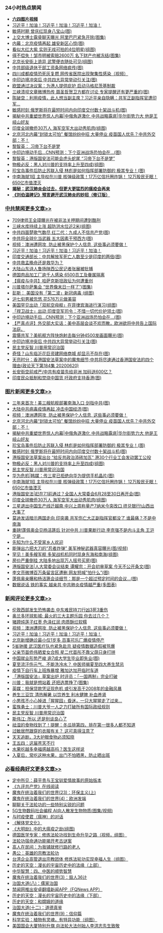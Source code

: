 <div class="catlist">
<h3>24小时热点禁闻</h3>
<ul>
<li><b><a href="http://d1.bdrive.tk/64.mp4" target="_blank">六四图片视频</a></b></li>
<li><a href="https://github.com/fqnews/bnews/blob/master/comments/20200621/783267.md">习近平！加油！习近平！加油！习近平！加油！</a></li>
<li><a href="https://github.com/fqnews/bnews/blob/master/cbnews/20200621/1348116.md">敏感时期 曾庆红现身八宝山(图)</a></li>
<li><a href="https://github.com/fqnews/bnews/blob/master/cnnews/20200621/1348246.md">上交大博士露骨聊天曝光 阿里巴巴紧急开除(图集)</a></li>
<li><a href="https://github.com/fqnews/bnews/blob/master/cbnews/20200621/1348025.md">内幕：北京疫情再起 雄安新区心惊(图)</a></li>
<li><a href="https://github.com/fqnews/bnews/blob/master/yule/20200621/1348060.md">看似大红大紫 实则无戏可拍的4位明星(组图)</a></li>
<li><a href="https://github.com/fqnews/bnews/blob/master/yule/20200621/1348058.md">得不偿失！邹市明被索赔2600万 名下财产也被冻结(图集)</a></li>
<li><a href="https://github.com/fqnews/bnews/blob/master/cbnews/20200621/1348088.md">北京长安街上诡异 武警便衣随处可见(组图)</a></li>
<li><a href="https://github.com/fqnews/bnews/blob/master/cnnews/20200621/1348102.md">中共部级退休干部工资条网络疯传(图)</a></li>
<li><a href="https://github.com/fqnews/bnews/blob/master/cnnews/20200621/1348035.md">四川成都疫情恐死灰复燃 网传省医院出现聚集性感染（视频）</a></li>
<li><a href="https://github.com/fqnews/bnews/blob/master/cbnews/20200621/1348265.md">中印边境冲突后 中共四大异常举动引关注(图)</a></li>
<li><a href="https://github.com/fqnews/bnews/blob/master/comments/20200621/1348041.md">欧盟通过决议案：为港人提供庇护 启动马格尼茨基制裁</a></li>
<li><a href="https://github.com/fqnews/bnews/blob/master/cnnews/20200621/1348321.md">三峡溃坝文章微博热传 聂圣哲贺卫方都在讨论 专家提醒还有更严重的(图)</a></li>
<li><a href="https://github.com/fqnews/bnews/blob/master/cbnews/20200621/1348052.md">陈破空：利用疫情，此人想当副主席？习近平亲自隐瞒：共军正副指挥官遭印军... </a></li>
<li><a href="https://github.com/fqnews/bnews/blob/master/topimagenews/20200621/1348275.md">敏感时刻 俄罗斯将在最短时间内向印度交付数十架战斗机(图)</a></li>
<li><a href="https://github.com/fqnews/bnews/blob/master/topimagenews/20200621/1348327.md">揭秘中共重塑世界惊人内幕|中俄角逐激化 中共战略露底|华尔街势力大 他是王岐山好友</a></li>
<li><a href="https://github.com/fqnews/bnews/blob/master/topimagenews/20200621/1348103.md">印度全球撤侨30万人 海军空军大出动秀肌肉(组图)</a></li>
<li><a href="https://github.com/fqnews/bnews/blob/master/topimagenews/20200621/1348389.md">北京河北内幕“封锁太可怕” 餐馆纷纷中招 大量停业 疫苗国人优先？中共外交部：不！</a></li>
<li><a href="https://github.com/fqnews/bnews/blob/master/baitai/20200621/1348136.md">黎智英&#65306; 习帝下台不是梦</a></li>
<li><a href="https://github.com/fqnews/bnews/blob/master/cbnews/20200621/1348269.md">中印边境动手后…CNN预测：下个亚洲战场恐怕会在…(图)</a></li>
<li><a href="https://github.com/fqnews/bnews/blob/master/headline/20200621/1348070.md">黎智英：港版国安法可能会虎头蛇尾 “习帝下台不是梦”</a></li>
<li><a href="https://github.com/fqnews/bnews/blob/master/topimagenews/20200621/1348244.md">物极必反：黑人对川普的支持率上升至四成(组图)</a></li>
<li><a href="https://github.com/fqnews/bnews/blob/master/topimagenews/20200621/1348303.md">珍宝岛事件后防止苏联入侵 林彪是如何指挥部署防御的 极其专业！(图)</a></li>
<li><a href="https://github.com/fqnews/bnews/blob/master/topimagenews/20200621/1348186.md">中南海就1招 主导权在川普 核弹级政策！17万亿信托圈炸锅！ 12万股民无眠！650亿市值湮灭</a></li>
<li><b><a href="https://github.com/fqnews/bnews/blob/master/comments/20200211/1275071.md" target="_blank">揭秘：武汉肺炎会过去，但更大更猛烈的瘟疫会再来</a></b></li>
<li><b><a href="https://github.com/fqnews/bnews/blob/master/comments/20200207/1272816.md" target="_blank">《刘伯温碑记》预言避开武汉肺炎的妙招（修订版）</a></b></li>
</ul>
</div>

<div class="catlist">
<h3><a href="https://github.com/fqnews/bnews/blob/master/cbnews/" target="_blank">中共禁闻</a><span><a href="https://github.com/fqnews/bnews/blob/master/cbnews/" target="_blank" rel="nofollow">更多文章>></a></span></h3>
<ul>
<li><a href="https://github.com/fqnews/bnews/blob/master/cbnews/20200622/1348448.md" target="_blank">709律师王全璋曝光在被非法关押期间遭到酷刑</a></li>
<li><a href="https://github.com/fqnews/bnews/blob/master/cbnews/20200622/1348445.md" target="_blank">三峡水库持续上涨 超防洪水位近2米(组图)</a></li>
<li><a href="https://github.com/fqnews/bnews/blob/master/cbnews/20200622/1348442.md" target="_blank">中共四面楚歌气数尽 红二代：九成人不信共产党(图)</a></li>
<li><a href="https://github.com/fqnews/bnews/blob/master/cbnews/20200622/1348426.md" target="_blank">中共将全球化当武器 五大因素干预西方(图)</a></li>
<li><a href="https://github.com/fqnews/bnews/blob/master/comments/20200621/1348405.md" target="_blank">视频：澳洲遭网攻, 防止被黑保护个人信息, 这些事必须要做！</a></li>
<li><a href="https://github.com/fqnews/bnews/blob/master/comments/20200621/783267.md" target="_blank">习近平！加油！习近平！加油！习近平！加油！</a></li>
<li><a href="https://github.com/fqnews/bnews/blob/master/cbnews/20200621/1348398.md" target="_blank">印度交通部长：中共解放军死亡人数至少是印度的两倍(图)</a></li>
<li><a href="https://github.com/fqnews/bnews/blob/master/cbnews/20200621/1348391.md" target="_blank">中共救孟晚舟还是救华为？</a></li>
<li><a href="https://github.com/fqnews/bnews/blob/master/cbnews/20200621/1348369.md" target="_blank">大陆山东诗人鲁扬陕西公民记者张展被批捕</a></li>
<li><a href="https://github.com/fqnews/bnews/blob/master/cbnews/20200621/1348318.md" target="_blank">德国肉品加工厂逾千人感染 6500员工及眷属隔离</a></li>
<li><a href="https://github.com/fqnews/bnews/blob/master/cbnews/20200621/1348326.md" target="_blank">【瘟疫与中共】哈萨克斯坦政坛为何遭重创</a></li>
<li><a href="https://github.com/fqnews/bnews/blob/master/cbnews/20200621/1348304.md" target="_blank">川普塔尔萨集会 “世界像末日一样了”(图集)</a></li>
<li><a href="https://github.com/fqnews/bnews/blob/master/cbnews/20200621/1348292.md" target="_blank">彭斯： 美国没有「第二波」新冠病毒 (组图)</a></li>
<li><a href="https://github.com/fqnews/bnews/blob/master/cbnews/20200621/1348276.md" target="_blank">沪七旬男被忽悠 花576万元做美容</a></li>
<li><a href="https://github.com/fqnews/bnews/blob/master/cbnews/20200621/1348272.md" target="_blank">美国罕见出动「双航空母舰」在菲律宾海进行演习(组图)</a></li>
<li><a href="https://github.com/fqnews/bnews/blob/master/cbnews/20200621/1348271.md" target="_blank">「捍卫战士」出动 印度空军司令：不惜一切代价护领土(图)</a></li>
<li><a href="https://github.com/fqnews/bnews/blob/master/cbnews/20200621/1348269.md" target="_blank">中印边境动手后…CNN预测：下个亚洲战场恐怕会在…(图)</a></li>
<li><a href="https://github.com/fqnews/bnews/blob/master/cbnews/20200621/1348268.md" target="_blank">【严真点评】外交部大实话：美中高层会谈不欢而散，欧洲欲将中共告上国际法庭。</a></li>
<li><a href="https://github.com/fqnews/bnews/blob/master/cbnews/20200621/1348266.md" target="_blank">震慑共军？美航舰方阵快炮射击每分钟4500发画面曝光(图)</a></li>
<li><a href="https://github.com/fqnews/bnews/blob/master/cbnews/20200621/1348265.md" target="_blank">中印边境冲突后 中共四大异常举动引关注(图)</a></li>
<li><a href="https://github.com/fqnews/bnews/blob/master/comments/20200621/1348236.md" target="_blank">民主党反智 川普用常识治国</a></li>
<li><a href="https://github.com/fqnews/bnews/blob/master/cbnews/20200621/1348233.md" target="_blank">奇怪？山东临沂花巨资建网络商城 却显示不存在(图)</a></li>
<li><a href="https://github.com/fqnews/bnews/blob/master/cbnews/20200621/1348216.md" target="_blank">天亮时分：香港国安法草案中的魔鬼细节;中共将尽速通过香港国安法的四个理由(政论天下第184集 20200620)</a></li>
<li><a href="https://github.com/fqnews/bnews/blob/master/cbnews/20200621/1348174.md" target="_blank">长安街空前戒严/中共有疫苗先给非洲 加码送600亿？</a></li>
<li><a href="https://github.com/fqnews/bnews/blob/master/cbnews/20200621/1348128.md" target="_blank">印度民众抵制和焚烧中国货 吁政府支持香港(图)</a></li>

</ul>
</div>
<div class="catlist">
<h3><a href="https://github.com/fqnews/bnews/blob/master/topimagenews/" target="_blank">图片新闻</a><span><a href="https://github.com/fqnews/bnews/blob/master/topimagenews/" target="_blank" rel="nofollow">更多文章>></a></span></h3>
<ul>
<li><a href="https://github.com/fqnews/bnews/blob/master/topimagenews/20200622/1348425.md" target="_blank">三年来首次！美三艘航舰部署南海入口 剑指中共(图)</a></li>
<li><a href="https://github.com/fqnews/bnews/blob/master/topimagenews/20200622/1348419.md" target="_blank">大陆中共病毒疫情再起 冲击中国经济(图)</a></li>
<li><a href="https://github.com/fqnews/bnews/blob/master/comments/20200621/1348405.md" target="_blank">视频：澳洲遭网攻, 防止被黑保护个人信息, 这些事必须要做！</a></li>
<li><a href="https://github.com/fqnews/bnews/blob/master/topimagenews/20200621/1348389.md" target="_blank">北京河北内幕“封锁太可怕” 餐馆纷纷中招 大量停业 疫苗国人优先？中共外交部：不！</a></li>
<li><a href="https://github.com/fqnews/bnews/blob/master/topimagenews/20200621/1348327.md" target="_blank">揭秘中共重塑世界惊人内幕|中俄角逐激化 中共战略露底|华尔街势力大 他是王岐山好友</a></li>
<li><a href="https://github.com/fqnews/bnews/blob/master/topimagenews/20200621/1348303.md" target="_blank">珍宝岛事件后防止苏联入侵 林彪是如何指挥部署防御的 极其专业！(图)</a></li>
<li><a href="https://github.com/fqnews/bnews/blob/master/topimagenews/20200621/1348275.md" target="_blank">敏感时刻 俄罗斯将在最短时间内向印度交付数十架战斗机(图)</a></li>
<li><a href="https://github.com/fqnews/bnews/blob/master/topimagenews/20200621/1348251.md" target="_blank">港版国安法草案出台 &#8220;给反共政治添砖加瓦&#8221; 港30个行业工会发动罢工公投</a></li>
<li><a href="https://github.com/fqnews/bnews/blob/master/topimagenews/20200621/1348244.md" target="_blank">物极必反：黑人对川普的支持率上升至四成(组图)</a></li>
<li><a href="https://github.com/fqnews/bnews/blob/master/comments/20200621/1348236.md" target="_blank">民主党反智 川普用常识治国</a></li>
<li><a href="https://github.com/fqnews/bnews/blob/master/topimagenews/20200621/1348187.md" target="_blank">华为危机|韩媒：传三星已拒绝向华为提供手机晶片(图)</a></li>
<li><a href="https://github.com/fqnews/bnews/blob/master/topimagenews/20200621/1348186.md" target="_blank">中南海就1招 主导权在川普 核弹级政策！17万亿信托圈炸锅！ 12万股民无眠！650亿市值湮灭</a></li>
<li><a href="https://github.com/fqnews/bnews/blob/master/topimagenews/20200621/1348151.md" target="_blank">港版国安法|赶在7.1前通过？全国人大常委会6月28至30日再开会(图)</a></li>
<li><a href="https://github.com/fqnews/bnews/blob/master/topimagenews/20200621/1348103.md" target="_blank">印度全球撤侨30万人 海军空军大出动秀肌肉(组图)</a></li>
<li><a href="https://github.com/fqnews/bnews/blob/master/topimagenews/20200620/1347982.md" target="_blank">三星退出中国生产线迁越南 中兴上周称量产7纳米今突改口 挤兑银行!山西出大事了</a></li>
<li><a href="https://github.com/fqnews/bnews/blob/master/topimagenews/20200620/1347910.md" target="_blank">莫迪发话暗示两国走向 印突袭 共军伤亡大正副指挥官都没了 谁最痛？不是中南海</a></li>
<li><a href="https://github.com/fqnews/bnews/blob/master/topimagenews/20200620/1347832.md" target="_blank">重磅!蓬佩奥会见杨洁篪后 针对中共 川普果断行动 李克强不是内斗主角 王沪宁是&#8230;</a></li>
<li><a href="https://github.com/fqnews/bnews/blob/master/comments/20200620/1346848.md" target="_blank">先知为什么不受家乡人欢迎</a></li>
<li><a href="https://github.com/fqnews/bnews/blob/master/topimagenews/20200620/1347824.md" target="_blank">能弹出六把大刀的“忍者炸弹” 美军神秘武器真容曝光(图/视频)</a></li>
<li><a href="https://github.com/fqnews/bnews/blob/master/topimagenews/20200620/1347800.md" target="_blank">罕见！美多艘军舰 多架战机机同时现身东海和南海(组图)</a></li>
<li><a href="https://github.com/fqnews/bnews/blob/master/topimagenews/20200620/1347784.md" target="_blank">房价严重倒挂 大陆多地出现万人摇号买房(图)</a></li>
<li><a href="https://github.com/fqnews/bnews/blob/master/topimagenews/20200620/1347757.md" target="_blank">港版国安法|人大常委会议结束 谭耀宗：开会初审草案 今天不公开条文(图)</a></li>
<li><a href="https://github.com/fqnews/bnews/blob/master/topimagenews/20200620/1347755.md" target="_blank">李文亮微博百万条留言区遭删 网友怒喊&#8221;怕什么&#8221;(图)</a></li>
<li><a href="https://github.com/fqnews/bnews/blob/master/topimagenews/20200620/1347704.md" target="_blank">蓬佩奥亲曝和杨洁篪会谈细节：那是一个超过预定时间的会议&#8230;(图)</a></li>
<li><a href="https://github.com/fqnews/bnews/blob/master/comments/20200620/1347687.md" target="_blank">数据说话 铁的事实 越亲共 中共肺炎疫情越严重(多图表)</a></li>

</ul>
</div>
<div class="catlist">
<h3><a href="https://github.com/fqnews/bnews/blob/master/comments/" target="_blank">新闻评论</a><span><a href="https://github.com/fqnews/bnews/blob/master/comments/" target="_blank" rel="nofollow">更多文章>></a></span></h3>
<ul>
<li><a href="https://github.com/fqnews/bnews/blob/master/comments/20200622/1348454.md" target="_blank">伦敦西部发生恐怖袭击 中东难民持刀行凶3死3重伤</a></li>
<li><a href="https://github.com/fqnews/bnews/blob/master/comments/20200621/1348412.md" target="_blank">奥兰多环球影城: 最火的三大主题乐园 你去过几个？</a></li>
<li><a href="https://github.com/fqnews/bnews/blob/master/comments/20200621/1348411.md" target="_blank">猪蹄炖莲子红枣 色泽红润 肉质酥烂软糯</a></li>
<li><a href="https://github.com/fqnews/bnews/blob/master/comments/20200621/1348405.md" target="_blank">视频：澳洲遭网攻, 防止被黑保护个人信息, 这些事必须要做！</a></li>
<li><a href="https://github.com/fqnews/bnews/blob/master/comments/20200621/783267.md" target="_blank">习近平！加油！习近平！加油！习近平！加油！</a></li>
<li><a href="https://github.com/fqnews/bnews/blob/master/comments/20200621/1348395.md" target="_blank">北京新增确诊最小仅1岁多  百事可乐厂爆疫情停产</a></li>
<li><a href="https://github.com/fqnews/bnews/blob/master/comments/20200621/1348390.md" target="_blank">5省驰援 武汉医疗队也紧急赴京 疑疫情数据造假被骂爆</a></li>
<li><a href="https://github.com/fqnews/bnews/blob/master/comments/20200621/1348384.md" target="_blank">父亲节苗侨伟晒爱女合照  星二代苗彤不靠父荫只身打拼</a></li>
<li><a href="https://github.com/fqnews/bnews/blob/master/comments/20200621/1348360.md" target="_blank">中国就业形势严峻 逾7成大学生毕业即失业(图)</a></li>
<li><a href="https://github.com/fqnews/bnews/blob/master/comments/20200621/1348350.md" target="_blank">夏至流汗伤元气、不能洗冷水？ 中医师揭夏至四大养生禁忌</a></li>
<li><a href="https://github.com/fqnews/bnews/blob/master/comments/20200621/1348332.md" target="_blank">疫情下自行车上班族暴增  雅加达加开临时车道</a></li>
<li><a href="https://github.com/fqnews/bnews/blob/master/comments/20200621/1348317.md" target="_blank">「港版国安法」草案出炉  时评员：「一国两制」完全打破</a></li>
<li><a href="https://github.com/fqnews/bnews/blob/master/comments/20200621/1348302.md" target="_blank">川普：我就是想站着 还把选票挣了(图集)</a></li>
<li><a href="https://github.com/fqnews/bnews/blob/master/comments/20200621/1348299.md" target="_blank">英媒：担保贷款凭证现危机 或引发高于2008年的金融风暴</a></li>
<li><a href="https://github.com/fqnews/bnews/blob/master/comments/20200621/1348296.md" target="_blank">养生三豆饮 清热解暑 以饮养生 利水健脾 补血养肾</a></li>
<li><a href="https://github.com/fqnews/bnews/blob/master/comments/20200621/1348274.md" target="_blank">小男孩不小心掉进「猩猩园」昏迷，一只大猩猩走了过来&#8230;</a></li>
<li><a href="https://github.com/fqnews/bnews/blob/master/comments/20200621/1348255.md" target="_blank">蛮族勇士：川普大爷一人之力打破所有国际政经规则</a></li>
<li><a href="https://github.com/fqnews/bnews/blob/master/comments/20200621/1348236.md" target="_blank">民主党反智 川普用常识治国</a></li>
<li><a href="https://github.com/fqnews/bnews/blob/master/comments/20200621/1348234.md" target="_blank">斯伟江: 所以 还是别谈良心了</a></li>
<li><a href="https://github.com/fqnews/bnews/blob/master/comments/20200621/1348210.md" target="_blank">祛湿的食物找到了！提醒：冬瓜排第四，排在第一很多人都不知道</a></li>
<li><a href="https://github.com/fqnews/bnews/blob/master/comments/20200621/1348209.md" target="_blank">过敏居然跟穿的衣服有关？ 这可真得注意了</a></li>
<li><a href="https://github.com/fqnews/bnews/blob/master/comments/20200621/1348208.md" target="_blank">天天追剧，3大护眼食物必须知晓</a></li>
<li><a href="https://github.com/fqnews/bnews/blob/master/comments/20200621/1348207.md" target="_blank">王五四：这届苍天不行</a></li>
<li><a href="https://github.com/fqnews/bnews/blob/master/comments/20200621/1348196.md" target="_blank">水果吃越多幸福感越高吗？医生这样说</a></li>
<li><a href="https://github.com/fqnews/bnews/blob/master/comments/20200621/1348195.md" target="_blank">入夏后，常吃这种水果，出门不怕晒黑，防止晒出斑</a></li>

</ul>
</div>

<div class="catlist">
<h3><a href="https://github.com/fqnews/bnews/blob/master/bikan/" target="_blank">必看经典好文</a><span><a href="https://github.com/fqnews/bnews/blob/master/bikan/" target="_blank" rel="nofollow">更多文章>></a></span></h3>
<ul>
<li><a href="https://github.com/fqnews/bnews/blob/master/comments/20200616/1345658.md" target="_blank">定中所见：薛平贵与王宝钏爱情故事的原始版本</a></li>
<li><a href="https://github.com/fqnews/bnews/blob/master/bookonline/20131116/201057.md" target="_blank">《九评共产党》在线阅读</a></li>
<li><a href="https://github.com/fqnews/bnews/blob/master/ssgc/20180904/993719.md" target="_blank">魔鬼在统治着我们的世界(23)：环保主义(上)</a></li>
<li><a href="https://github.com/fqnews/bnews/blob/master/topimagenews/20180522/946266.md" target="_blank">魔鬼在统治着我们的世界(4)：欧洲发端</a></li>
<li><a href="https://github.com/fqnews/bnews/blob/master/comments/20190417/1114875.md" target="_blank">聊聊关于法轮功的一些特别尖锐的问题</a></li>
<li><a href="https://github.com/fqnews/bnews/blob/master/topimagenews/20200527/1335347.md" target="_blank">5G生物数码社会编程 AI向人散发生物物质(图集/视频)</a></li>
<li><a href="https://github.com/fqnews/bnews/blob/master/comments/20200327/1301424.md" target="_blank">与时疫使君（瘟神）的对话</a></li>
<li><a href="https://github.com/fqnews/bnews/blob/master/bookwiki/20130610/138400.md" target="_blank">《解体党文化》</a></li>
<li><a href="https://github.com/fqnews/bnews/blob/master/comments/20200203/1269785.md" target="_blank">《大明劫》中的大瘟疫之劫(组图)</a></li>
<li><a href="https://github.com/fqnews/bnews/blob/master/comments/20200607/783186.md" target="_blank">德国医学专家：修炼法轮功找到生命升华之路（视频，组图）</a></li>
<li><a href="https://github.com/fqnews/bnews/blob/master/tculture/20121025/73079.md" target="_blank">法轮功宿命通功能揭开考古谜案</a></li>
<li><a href="https://github.com/fqnews/bnews/blob/master/tculture/20121023/72121.md" target="_blank">高人在民间：为我铺就修行路的老人</a></li>
<li><a href="https://github.com/fqnews/bnews/blob/master/comments/20200313/1292991.md" target="_blank">愚公：英雄的宗教法轮功</a></li>
<li><a href="https://github.com/fqnews/bnews/blob/master/comments/20200528/1335859.md" target="_blank">台湾企业高管退出宗教团体 修炼法轮功实现幸福人生（组图）</a></li>
<li><a href="https://github.com/fqnews/bnews/blob/master/tculture/20121025/73065.md" target="_blank">历史的天空：漫长的宇宙历史中的法缘（上部）</a></li>
<li><a href="https://github.com/fqnews/bnews/blob/master/comments/20200605/783247.md" target="_blank">中华智慧：四、中医的顺势智慧</a></li>
<li><a href="https://github.com/fqnews/bnews/blob/master/topimagenews/20180521/945342.md" target="_blank">魔鬼在统治着我们的世界(3)：毁人36计</a></li>
<li><a href="https://github.com/fqnews/bnews/blob/master/cbnews/20190424/914482.md" target="_blank">治国大道(八)：儒家治国</a></li>
<li><a href="https://github.com/fqnews/bnews/blob/master/comments/20200503/1322531.md" target="_blank">禁闻网推出安卓翻墙新闻APP（FQNews APP）</a></li>
<li><a href="https://github.com/fqnews/bnews/blob/master/tculture/20121025/73066.md" target="_blank">历史的天空：漫长的宇宙历史中的法缘（下部）</a></li>
<li><a href="https://github.com/fqnews/bnews/blob/master/cbnews/20190219/1083302.md" target="_blank">历史的天空：和嫦娥的道缘</a></li>
<li><a href="https://github.com/fqnews/bnews/blob/master/cbnews/20180318/916241.md" target="_blank">治国大道(十二)：道德真鉴</a></li>
<li><a href="https://github.com/fqnews/bnews/blob/master/topimagenews/20180529/949649.md" target="_blank">魔鬼在统治着我们的世界(9)：信仰篇</a></li>
<li><a href="https://github.com/fqnews/bnews/blob/master/comments/20200605/783205.md" target="_blank">科学实验：植物有灵魂，有特异功能（组图）</a></li>
<li><a href="https://github.com/fqnews/bnews/blob/master/comments/20200516/1329276.md" target="_blank">美国国会大厦特别升旗 向法轮大法创始人李洪志先生致敬</a></li>

</ul>
</div>